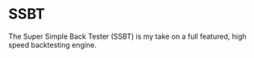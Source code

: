 # SSBT
The Super Simple Back Tester (SSBT) is my take on a full featured, high speed backtesting engine. 
